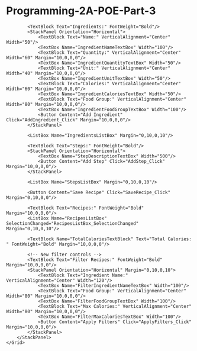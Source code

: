 # Programming-2A-POE-Part-3

<Window x:Class="RecipeApp.MainWindow"
        xmlns="http://schemas.microsoft.com/winfx/2006/xaml/presentation"
        xmlns:x="http://schemas.microsoft.com/winfx/2006/xaml"
        Title="Recipe App" Height="700" Width="800">
    <Grid>
        <StackPanel Margin="10">
            <!-- Existing controls -->
            <TextBlock Text="Recipe Name:" FontWeight="Bold" Margin="0,0,0,10"/>
            <TextBox Name="RecipeNameTextBox" Width="300"/>

            <TextBlock Text="Ingredients:" FontWeight="Bold"/>
            <StackPanel Orientation="Horizontal">
                <TextBlock Text="Name:" VerticalAlignment="Center" Width="50"/>
                <TextBox Name="IngredientNameTextBox" Width="100"/>
                <TextBlock Text="Quantity:" VerticalAlignment="Center" Width="60" Margin="10,0,0,0"/>
                <TextBox Name="IngredientQuantityTextBox" Width="50"/>
                <TextBlock Text="Unit:" VerticalAlignment="Center" Width="40" Margin="10,0,0,0"/>
                <TextBox Name="IngredientUnitTextBox" Width="50"/>
                <TextBlock Text="Calories:" VerticalAlignment="Center" Width="60" Margin="10,0,0,0"/>
                <TextBox Name="IngredientCaloriesTextBox" Width="50"/>
                <TextBlock Text="Food Group:" VerticalAlignment="Center" Width="80" Margin="10,0,0,0"/>
                <TextBox Name="IngredientFoodGroupTextBox" Width="100"/>
                <Button Content="Add Ingredient" Click="AddIngredient_Click" Margin="10,0,0,0"/>
            </StackPanel>

            <ListBox Name="IngredientsListBox" Margin="0,10,0,10"/>

            <TextBlock Text="Steps:" FontWeight="Bold"/>
            <StackPanel Orientation="Horizontal">
                <TextBox Name="StepDescriptionTextBox" Width="500"/>
                <Button Content="Add Step" Click="AddStep_Click" Margin="10,0,0,0"/>
            </StackPanel>

            <ListBox Name="StepsListBox" Margin="0,10,0,10"/>

            <Button Content="Save Recipe" Click="SaveRecipe_Click" Margin="0,10,0,0"/>

            <TextBlock Text="Recipes:" FontWeight="Bold" Margin="10,0,0,0"/>
            <ListBox Name="RecipesListBox" SelectionChanged="RecipesListBox_SelectionChanged" Margin="0,10,0,10"/>

            <TextBlock Name="TotalCaloriesTextBlock" Text="Total Calories: " FontWeight="Bold" Margin="10,0,0,0"/>

            <!-- New filter controls -->
            <TextBlock Text="Filter Recipes:" FontWeight="Bold" Margin="10,0,0,0"/>
            <StackPanel Orientation="Horizontal" Margin="0,10,0,10">
                <TextBlock Text="Ingredient Name:" VerticalAlignment="Center" Width="120"/>
                <TextBox Name="FilterIngredientNameTextBox" Width="100"/>
                <TextBlock Text="Food Group:" VerticalAlignment="Center" Width="80" Margin="10,0,0,0"/>
                <TextBox Name="FilterFoodGroupTextBox" Width="100"/>
                <TextBlock Text="Max Calories:" VerticalAlignment="Center" Width="80" Margin="10,0,0,0"/>
                <TextBox Name="FilterMaxCaloriesTextBox" Width="100"/>
                <Button Content="Apply Filters" Click="ApplyFilters_Click" Margin="10,0,0,0"/>
            </StackPanel>
        </StackPanel>
    </Grid>
</Window>







